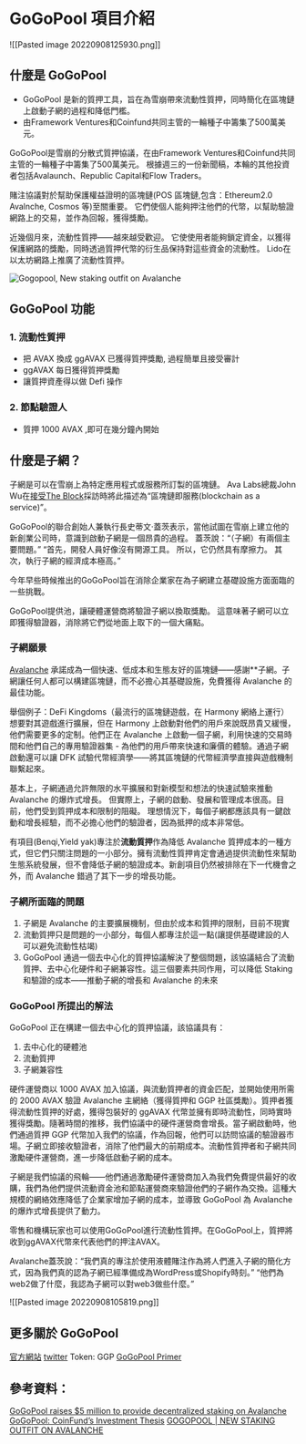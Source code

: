 # GoGoPool 項目介紹

![[Pasted image 20220908125930.png]]

## 什麼是 GoGoPool
-   GoGoPool 是新的質押工具，旨在為雪崩帶來流動性質押，同時簡化在區塊鏈上啟動子網的過程和降低門檻。 
-   由Framework Ventures和Coinfund共同主管的一輪種子中籌集了500萬美元。

GoGoPool是雪崩的分散式質押協議，在由Framework Ventures和Coinfund共同主管的一輪種子中籌集了500萬美元。 根據週三的一份新聞稿，本輪的其他投資者包括Avalaunch、Republic Capital和Flow Traders。  

賭注協議對於幫助保護權益證明的區塊鏈(POS 區塊鏈,包含：Ethereum2.0 Avalnche, Cosmos 等)至關重要。 它們使個人能夠押注他們的代幣，以幫助驗證網路上的交易，並作為回報，獲得獎勵。 

近幾個月來，流動性質押——越來越受歡迎。 它使使用者能夠鎖定資金，以獲得保護網路的獎勵，同時透過質押代幣的衍生品保持對這些資金的流動性。 Lido在以太坊網路上推廣了流動性質押。

![Gogopool, New staking outfit on Avalanche](https://pbs.twimg.com/media/Fb76sY9agAIHQC6?format=jpg&name=large)

## GoGoPool 功能
### 1. 流動性質押
- 把 AVAX 換成 ggAVAX 已獲得質押獎勵, 過程簡單且接受審計
- ggAVAX 每日獲得質押獎勵
- 讓質押資產得以做 Defi 操作

### 2. 節點驗證人
- 質押 1000 AVAX ,即可在幾分鐘內開始

## 什麼是子網？

子網是可以在雪崩上為特定應用程式或服務所訂製的區塊鏈。 Ava Labs總裁John Wu在[接受The Block](https://www.theblock.co/post/136691/avalanche-subnet-incentive-program)採訪時將此描述為“區塊鏈即服務(blockchain as a service)”。 

GoGoPool的聯合創始人兼執行長史蒂文·蓋茨表示，當他試圖在雪崩上建立他的新創業公司時，意識到啟動子網是一個昂貴的過程。
蓋茨說：“（子網）有兩個主要問題。” “首先，開發人員好像沒有開源工具。 所以，它仍然具有摩擦力。 其次，執行子網的經濟成本極高。” 

今年早些時候推出的GoGoPool旨在消除企業家在為子網建立基礎設施方面面臨的一些挑戰。 

GoGoPool提供池，讓硬體運營商將驗證子網以換取獎勵。 這意味著子網可以立即獲得驗證器，消除將它們從地面上取下的一個大痛點。 
### 子網願景

[Avalanche](https://www.avax.network/) 承諾成為一個快速、低成本和生態友好的區塊鏈——感謝**子網。子網讓任何人都可以構建區塊鏈，而不必擔心其基礎設施，免費獲得 Avalanche 的最佳功能。

舉個例子：DeFi Kingdoms（最流行的區塊鏈遊戲，在 Harmony 網絡上運行）想要對其遊戲進行擴展，但在 Harmony 上啟動對他們的用戶來說既昂貴又緩慢，他們需要更多的定制。他們正在 Avalanche 上啟動一個子網，利用快速的交易時間和他們自己的專用驗證器集 - 為他們的用戶帶來快速和廉價的體驗。通過子網啟動還可以讓 DFK 試驗代幣經濟學——將其區塊鏈的代幣經濟學直接與遊戲機制聯繫起來。

基本上，子網通過允許無限的水平擴展和對新模型和想法的快速試驗來推動 Avalanche 的爆炸式增長。
但實際上，子網的啟動、發展和管理成本很高。目前，他們受到質押成本和限制的阻礙。
理想情況下，每個子網都應該具有一鍵啟動和增長經驗，而不必擔心他們的驗證者，因為抵押的成本非常低。

有項目(Benqi,Yield yak)專注於**流動質押**作為降低 Avalanche 質押成本的一種方式，但它們只關注問題的一小部分。擁有流動性質押肯定會通過提供流動性來幫助生態系統發展，但不會降低子網的驗證成本。新創項目仍然被排除在下一代機會之外，而 Avalanche 錯過了其下一步的增長功能。

### 子網所面臨的問題
1. 子網是 Avalanche 的主要擴展機制，但由於成本和質押的限制，目前不現實
2. 流動質押只是問題的一小部分，每個人都專注於這一點(讓提供基礎建設的人可以避免流動性枯竭)
3. GoGoPool 通過一個去中心化的質押協議解決了整個問題，該協議結合了流動質押、去中心化硬件和子網兼容性。這三個要素共同作用，可以降低 Staking 和驗證的成本——推動子網的增長和 Avalanche 的未來

### GoGoPool 所提出的解法
GoGoPool 正在構建一個去中心化的質押協議，該協議具有：
1. 去中心化的硬體池
2. 流動質押
3. 子網兼容性

硬件運營商以 1000 AVAX 加入協議，與流動質押者的資金匹配，並開始使用所需的 2000 AVAX 驗證 Avalanche 主網絡（獲得質押和 GGP 社區獎勵）。質押者獲得流動性質押的好處，獲得包裝好的 ggAVAX 代幣並擁有即時流動性，同時實時獲得獎勵。隨著時間的推移，我們協議中的硬件運營商會增長。當子網啟動時，他們通過質押 GGP 代幣加入我們的協議，作為回報，他們可以訪問協議的驗證器市場。子網立即接收驗證者，消除了他們最大的前期成本。流動性質押者和子網共同激勵硬件運營商，進一步降低啟動子網的成本。

子網是我們協議的飛輪——他們通過激勵硬件運營商加入為我們免費提供最好的收購，我們為他們提供流動資金池和節點運營商來驗證他們的子網作為交換。這種大規模的網絡效應降低了企業家增加子網的成本，並導致 GoGoPool 為 Avalanche 的爆炸式增長提供了動力。

零售和機構玩家也可以使用GoGoPool進行流動性質押。在GoGoPool上，質押將收到ggAVAX代幣來代表他們的押注AVAX。  

Avalanche蓋茨說：“我們真的專注於使用液體賭注作為將人們進入子網的簡化方式，因為我們真的認為子網已經準備成為WordPress或Shopify時刻。” “他們為web2做了什麼，我認為子網可以對web3做些什麼。” 

![[Pasted image 20220908105819.png]]

## 更多關於 GoGoPool
[官方網站](https://www.gogopool.com)
[twitter](https://twitter.com/GoGoPool_)
Token: GGP
[GoGoPool Primer](https://multisiglabs.notion.site/multisiglabs/GoGoPool-Primer-ddfc57734eb44619813ee891589f2d12)

## 參考資料：
[GoGoPool raises $5 million to provide decentralized staking on Avalanche](https://www.theblock.co/post/166498/gogopool-raises-5-million-to-provide-decentralized-staking-on-avalanche)
[GoGoPool: CoinFund’s Investment Thesis](https://blog.coinfund.io/gogopool-coinfunds-investment-thesis-7595de8c2e39)
[GOGOPOOL | NEW STAKING OUTFIT ON AVALANCHE](https://twitter.com/avaxholic/status/1566967064769986562)
